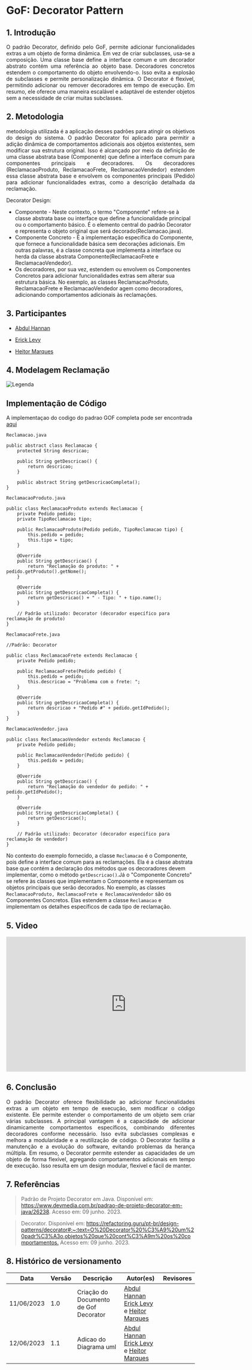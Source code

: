 # GoF: Decorator Pattern

## 1. Introdução

<p align="justify">
    O padrão Decorator, definido pelo GoF, permite adicionar funcionalidades extras a um objeto de forma dinâmica. Em vez de criar subclasses, usa-se a composição. Uma classe base define a interface comum e um decorador abstrato contém uma referência ao objeto base. Decoradores concretos estendem o comportamento do objeto envolvendo-o. Isso evita a explosão de subclasses e permite personalização dinâmica. O Decorator é flexível, permitindo adicionar ou remover decoradores em tempo de execução. Em resumo, ele oferece uma maneira escalável e adaptável de estender objetos sem a necessidade de criar muitas subclasses.
</p>

## 2. Metodologia

<p align="justify">
    metodologia utilizada é a aplicação desses padrões para  atingir os objetivos do design do sistema.
    O padrão Decorator foi aplicado para permitir a adição dinâmica de comportamentos adicionais aos objetos existentes, sem modificar sua estrutura original. Isso é alcançado por meio da definição de uma classe abstrata base (Componente) que define a interface comum para componentes principais e decoradores. Os decoradores (ReclamacaoProduto, ReclamacaoFrete, ReclamacaoVendedor) estendem essa classe abstrata base e envolvem os componentes principais (Pedido) para adicionar funcionalidades extras, como a descrição detalhada da reclamação.
</p>

Decorator Design:
- Componente - Neste contexto, o termo "Componente" refere-se à classe abstrata base ou interface que define a funcionalidade principal ou o comportamento básico. É o elemento central do padrão Decorator e representa o objeto original que será decorado(Reclamacao.java).
- Componente Concreto - É a implementação específica do Componente, que fornece a funcionalidade básica sem decorações adicionais. Em outras palavras, é a classe concreta que implementa a interface ou herda da classe abstrata Componente(ReclamacaoFrete e ReclamacaoVendedor).
- Os decoradores, por sua vez, estendem ou envolvem os Componentes Concretos para adicionar funcionalidades extras sem alterar sua estrutura básica. No exemplo, as classes ReclamacaoProduto, ReclamacaoFrete e ReclamacaoVendedor agem como decoradores, adicionando comportamentos adicionais às reclamações.

## 3. Participantes
- [Abdul Hannan](https://github.com/hannanhunny01)

- [Erick Levy](https://github.com/Ericklevy)

- [Heitor Marques](https://github.com/heitormsb)



## 4. Modelagem Reclamação
![Legenda](../Assets/gof/gofreclamacao.jpg)

## Implementação de Código
A implementaçao do codigo do padrao GOF completa pode ser encontrada [aqui](https://github.com/UnBArqDsw2023-1/2023.1_G3_ProjetoMercadoLivre/tree/main/docs/PadroesDeProjeto/CodigoGOF/Arquitetura/src)

`Reclamacao.java`

```
public abstract class Reclamacao {
    protected String descricao;

    public String getDescricao() {
        return descricao;
    }

    public abstract String getDescricaoCompleta();
}

```

`ReclamacaoProduto.java`

```
public class ReclamacaoProduto extends Reclamacao {
    private Pedido pedido;
    private TipoReclamacao tipo;

    public ReclamacaoProduto(Pedido pedido, TipoReclamacao tipo) {
        this.pedido = pedido;
        this.tipo = tipo;
    }

    @Override
    public String getDescricao() {
        return "Reclamação do produto: " + pedido.getProduto().getNome();
    }

    @Override
    public String getDescricaoCompleta() {
        return getDescricao() + " - Tipo: " + tipo.name();
    }
    
    // Padrão utilizado: Decorator (decorador específico para reclamação de produto)
}

```

`ReclamacaoFrete.java`

```
//Padrão: Decorator

public class ReclamacaoFrete extends Reclamacao {
    private Pedido pedido;

    public ReclamacaoFrete(Pedido pedido) {
        this.pedido = pedido;
        this.descricao = "Problema com o frete: ";
    }

    @Override
    public String getDescricaoCompleta() {
        return descricao + "Pedido #" + pedido.getIdPedido();
    }
}

```

`ReclamacaoVendedor.java`

```
public class ReclamacaoVendedor extends Reclamacao {
    private Pedido pedido;
    
    public ReclamacaoVendedor(Pedido pedido) {
        this.pedido = pedido;
    }
    
    @Override
    public String getDescricao() {
        return "Reclamação do vendedor do pedido: " + pedido.getIdPedido();
    }

    @Override
    public String getDescricaoCompleta() {
        return getDescricao();
    }
    
    // Padrão utilizado: Decorator (decorador específico para reclamação de vendedor)
}

```





No contexto do exemplo fornecido, a classe `Reclamacao` é o Componente, pois define a interface comum para as reclamações. Ela é a classe abstrata base que contém a declaração dos métodos que os decoradores devem implementar, como o método `getDescricao()`.Já o "Componente Concreto" se refere às classes que implementam o Componente e representam os objetos principais que serão decorados. No exemplo, as classes `ReclamacaoProduto, ReclamacaoFrete e ReclamacaoVendedor` são os Componentes Concretos. Elas estendem a classe `Reclamacao` e implementam os detalhes específicos de cada tipo de reclamação.



## 5. Video
<iframe src="https://unbbr.sharepoint.com/sites/GrupoF.Experimental1/_layouts/15/embed.aspx?UniqueId=263e098e-bb28-48b1-9caf-c645b8f21847&embed=%7B%22ust%22%3Atrue%2C%22hv%22%3A%22CopyEmbedCode%22%7D&referrer=StreamWebApp&referrerScenario=EmbedDialog.Create" width="640" height="360" frameborder="0" scrolling="no" allowfullscreen title="Meeting in _General_-20230612_232217-Meeting Recording.mp4"></iframe>

## 6. Conclusão

<p align="justify">
    O padrão Decorator oferece flexibilidade ao adicionar funcionalidades extras a um objeto em tempo de execução, sem modificar o código existente. Ele permite estender o comportamento de um objeto sem criar várias subclasses. A principal vantagem é a capacidade de adicionar dinamicamente comportamentos específicos, combinando diferentes decoradores conforme necessário. Isso evita subclasses complexas e melhora a modularidade e a reutilização de código. O Decorator facilita a manutenção e a evolução do software, evitando problemas da herança múltipla. Em resumo, o Decorator permite estender as capacidades de um objeto de forma flexível, agregando comportamentos adicionais em tempo de execução. Isso resulta em um design modular, flexível e fácil de manter.

</p>

## 7. Referências

> Padrão de Projeto Decorator em Java. Disponível em: <https://www.devmedia.com.br/padrao-de-projeto-decorator-em-java/26238>. Acesso em: 09 junho. 2023.



> Decorator. Disponível em: <https://refactoring.guru/pt-br/design-patterns/decorator#:~:text=O%20Decorator%20%C3%A9%20um%20padr%C3%A3o,objetos%20que%20cont%C3%A9m%20os%20comportamentos.> Acesso em: 09 junho. 2023.

## 8. Histórico de versionamento

|Data | Versão | Descrição | Autor(es)|Revisores|
| -- | -- | -- | -- |--|
|11/06/2023|1.0|Criação do Documento de Gof Decorator| [Abdul Hannan](https://github.com/hannanhunny01) <br>   [Erick Levy](https://github.com/Ericklevy) e [Heitor Marques](https://github.com/heitormsb)| 
|12/06/2023|1.1|Adicao do Diagrama uml| [Abdul Hannan](https://github.com/hannanhunny01) <br>   [Erick Levy](https://github.com/Ericklevy) e [Heitor Marques](https://github.com/heitormsb)| 
